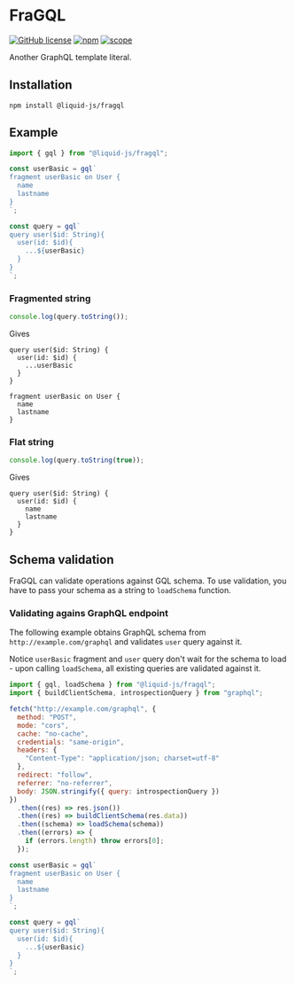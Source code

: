 # FraGQL

[![GitHub license](https://img.shields.io/github/license/Liquid-JS/fragql.svg)](https://github.com/Liquid-JS/fragql/blob/master/LICENSE)
[![npm](https://img.shields.io/npm/dm/@liquid-js/fragql.svg)](https://www.npmjs.com/package/@liquid-js/fragql)
[![scope](https://img.shields.io/npm/v/@liquid-js/fragql.svg)](https://www.npmjs.com/package/@liquid-js/fragql)

Another GraphQL template literal.

## Installation

    npm install @liquid-js/fragql

## Example

```js
import { gql } from "@liquid-js/fragql";

const userBasic = gql`
fragment userBasic on User {
  name
  lastname
}
`;

const query = gql`
query user($id: String){
  user(id: $id){
    ...${userBasic}
  }
}
`;
```

### Fragmented string

```js
console.log(query.toString());
```

Gives

```gql
query user($id: String) {
  user(id: $id) {
    ...userBasic
  }
}

fragment userBasic on User {
  name
  lastname
}
```

### Flat string

```js
console.log(query.toString(true));
```

Gives

```gql
query user($id: String) {
  user(id: $id) {
    name
    lastname
  }
}
```

## Schema validation

FraGQL can validate operations against GQL schema. To use validation, you have to pass your schema as a string to `loadSchema` function.

### Validating agains GraphQL endpoint

The following example obtains GraphQL schema from `http://example.com/graphql` and validates `user` query against it.

Notice `userBasic` fragment and `user` query don't wait for the schema to load - upon calling `loadSchema`, all existing queries are validated against it.

```js
import { gql, loadSchema } from "@liquid-js/fragql";
import { buildClientSchema, introspectionQuery } from "graphql";

fetch("http://example.com/graphql", {
  method: "POST",
  mode: "cors",
  cache: "no-cache",
  credentials: "same-origin",
  headers: {
    "Content-Type": "application/json; charset=utf-8"
  },
  redirect: "follow",
  referrer: "no-referrer",
  body: JSON.stringify({ query: introspectionQuery })
})
  .then((res) => res.json())
  .then((res) => buildClientSchema(res.data))
  .then((schema) => loadSchema(schema))
  .then((errors) => {
    if (errors.length) throw errors[0];
  });

const userBasic = gql`
fragment userBasic on User {
  name
  lastname
}
`;

const query = gql`
query user($id: String){
  user(id: $id){
    ...${userBasic}
  }
}
`;
```
